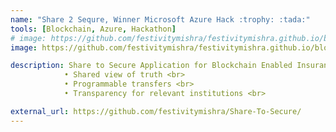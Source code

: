 ```yaml
---
name: "Share 2 Sequre, Winner Microsoft Azure Hack :trophy: :tada:"
tools: [Blockchain, Azure, Hackathon]
# image: https://github.com/festivitymishra/festivitymishra.github.io/blob/master/_projects/figures/Ideation.png?raw=true
image: https://github.com/festivitymishra/festivitymishra.github.io/blob/master/_projects/figures/PyraDox Features.jpg?raw=true

description: Share to Secure Application for Blockchain Enabled Insurance on Azure Blockchain Workbench. <br> Features </br>
            • Shared view of truth <br>
            • Programmable transfers <br>
            • Transparency for relevant institutions <br>

external_url: https://github.com/festivitymishra/Share-To-Secure/
---
```

